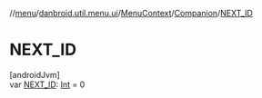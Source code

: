 //[menu](../../../../index.md)/[danbroid.util.menu.ui](../../index.md)/[MenuContext](../index.md)/[Companion](index.md)/[NEXT_ID](-n-e-x-t_-i-d.md)

# NEXT_ID

[androidJvm]\
var [NEXT_ID](-n-e-x-t_-i-d.md): [Int](https://kotlinlang.org/api/latest/jvm/stdlib/kotlin/-int/index.html) = 0
